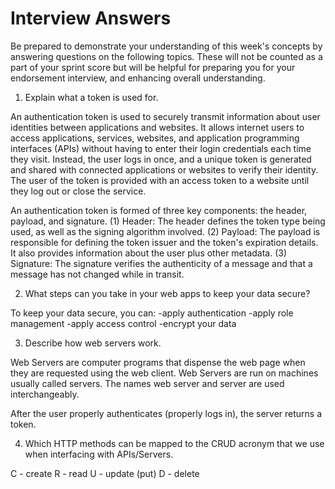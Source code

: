 # Interview Answers
Be prepared to demonstrate your understanding of this week's concepts by answering questions on the following topics. These will not be counted as a part of your sprint score but will be helpful for preparing you for your endorsement interview, and enhancing overall understanding.

1. Explain what a token is used for.

An authentication token is used to securely transmit information about user identities between applications and websites. It allows internet users to access applications, services, websites, and application programming interfaces (APIs) without having to enter their login credentials each time they visit. Instead, the user logs in once, and a unique token is generated and shared with connected applications or websites to verify their identity. The user of the token is provided with an access token to a website until they log out or close the service.

An authentication token is formed of three key components: the header, payload, and signature.
(1) Header: The header defines the token type being used, as well as the signing algorithm involved.
(2) Payload: The payload is responsible for defining the token issuer and the token's expiration details. It also provides information about the user plus other metadata.
(3) Signature: The signature verifies the authenticity of a message and that a message has not changed while in transit.

2. What steps can you take in your web apps to keep your data secure?

To keep your data secure, you can:
-apply authentication
-apply role management
-apply access control
-encrypt your data

3. Describe how web servers work.

Web Servers are computer programs that dispense the web page when they are requested using the web client. Web Servers are run on machines usually called servers. The names web server and server are used interchangeably. 

After the user properly authenticates (properly logs in), the server returns a token.

4. Which HTTP methods can be mapped to the CRUD acronym that we use when interfacing with APIs/Servers.

C - create
R - read
U - update (put)
D - delete
